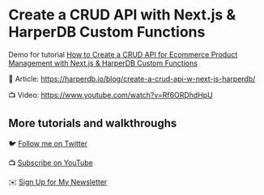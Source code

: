 # Create a CRUD API with Next.js & HarperDB Custom Functions

Demo for tutorial [How to Create a CRUD API for Ecommerce Product Management with Next.js & HarperDB Custom Functions](https://www.youtube.com/watch?v=Rf6ORDhdHpU)

📝 Article: https://harperdb.io/blog/create-a-crud-api-w-next-js-harperdb/

📺 Video: https://www.youtube.com/watch?v=Rf6ORDhdHpU

## More tutorials and walkthroughs

🐦 [Follow me on Twitter](https://twitter.com/colbyfayock)

📺 [Subscribe on YouTube](https://www.youtube.com/colbyfayock)

✉️ [Sign Up for My Newsletter](https://colbyfayock.com/newsletter)
